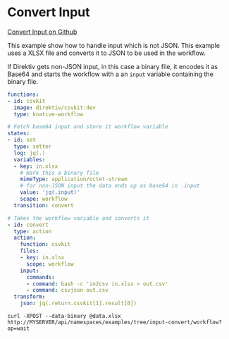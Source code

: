 # Convert Input 
 [Convert Input on Github](https://github.com/direktiv/direktiv-examples/tree/main/input-convert)

This example show how to handle input which is not JSON. This example uses a XLSX file and converts it to JSON to be used in the workflow. 

If Direktiv gets non-JSON input, in this case a binary file, it encodes it as Base64 and starts the workflow with a an `input` variable containing the binary file. 


```yaml title="Convert Flow"
functions:
- id: csvkit
  image: direktiv/csvkit:dev
  type: knative-workflow

# Fetch base64 input and store it workflow variable
states:
- id: set
  type: setter
  log: jq(.)
  variables:
  - key: in.xlsx
    # mark this a binary file
    mimeType: application/octet-stream
    # for non-JSON input the data ends up as base64 in .input
    value: 'jq(.input)'
    scope: workflow
  transition: convert 

# Takes the workflow variable and converts it
- id: convert
  type: action
  action:
    function: csvkit
    files: 
    - key: in.xlsx
      scope: workflow
    input: 
      commands:
      - command: bash -c 'in2csv in.xlsx > out.csv'
      - command: csvjson out.csv
  transform:
    json: jq(.return.csvkit[1].result[0])
```


```console title="Push Data to Flow"
curl -XPOST --data-binary @data.xlsx http://MYSERVER/api/namespaces/examples/tree/input-convert/workflow?op=wait
```
